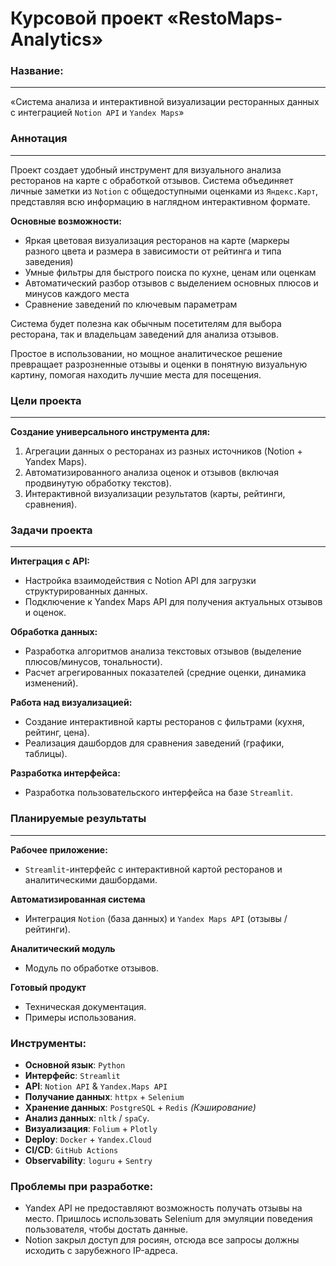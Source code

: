 # Курсовой проект «RestoMaps-Analytics»

### **Название**:
---
«Система анализа и интерактивной визуализации ресторанных данных с интеграцией `Notion API` и `Yandex Maps`»

### **Аннотация**
---
Проект создает удобный инструмент для визуального анализа ресторанов на карте с обработкой отзывов. Система объединяет личные заметки из `Notion` с общедоступными оценками из `Яндекс.Карт`, представляя всю информацию в наглядном интерактивном формате.

**Основные возможности:**
- Яркая цветовая визуализация ресторанов на карте (маркеры разного цвета и размера в зависимости от рейтинга и типа заведения)
- Умные фильтры для быстрого поиска по кухне, ценам или оценкам
- Автоматический разбор отзывов с выделением основных плюсов и минусов каждого места
- Сравнение заведений по ключевым параметрам

Система будет полезна как обычным посетителям для выбора ресторана, так и владельцам заведений для анализа отзывов.

Простое в использовании, но мощное аналитическое решение превращает разрозненные отзывы и оценки в понятную визуальную картину, помогая находить лучшие места для посещения.


### **Цели проекта**
---
**Создание универсального инструмента для:**
1. Агрегации данных о ресторанах из разных источников (Notion + Yandex Maps).
2. Автоматизированного анализа оценок и отзывов (включая продвинутую обработку текстов).
3. Интерактивной визуализации результатов (карты, рейтинги, сравнения).

### **Задачи проекта**
---
**Интеграция с API:**
- Настройка взаимодействия с Notion API для загрузки структурированных данных.
- Подключение к Yandex Maps API для получения актуальных отзывов и оценок.

**Обработка данных:**
- Разработка алгоритмов анализа текстовых отзывов (выделение плюсов/минусов, тональности).
- Расчет агрегированных показателей (средние оценки, динамика изменений).

**Работа над визуализацией:**
- Создание интерактивной карты ресторанов с фильтрами (кухня, рейтинг, цена).
- Реализация дашбордов для сравнения заведений (графики, таблицы).

**Разработка интерфейса:**
- Разработка пользовательского интерфейса на базе `Streamlit`.

### **Планируемые результаты**
---
**Рабочее приложение:**
- `Streamlit`-интерфейс с интерактивной картой ресторанов и аналитическими дашбордами.

**Автоматизированная система**
- Интеграция `Notion` (база данных) и `Yandex Maps API` (отзывы / рейтинги).

**Аналитический модуль**
- Модуль по обработке отзывов.

**Готовый продукт**
- Техническая документация.
- Примеры использования.


### Инструменты:

- **Основной язык**: `Python`
- **Интерфейс**: `Streamlit`
- **API**: `Notion API` & `Yandex.Maps API`
- **Получание данных**: `httpx` + `Selenium`
- **Хранение данных**: `PostgreSQL` + `Redis` *(Кэширование)*
- **Анализ данных**: `nltk` / `spaCy`.
- **Визуализация**: `Folium` + `Plotly`
- **Deploy**: `Docker` + `Yandex.Cloud`
- **CI/CD**: `GitHub Actions`
- **Observability**: `loguru` + `Sentry`

### Проблемы при разработке:

- Yandex API не предоставляют возможность получать отзывы на место. Пришлось использовать Selenium для эмуляции поведения пользователя, чтобы достать данные.
- Notion закрыл доступ для росиян, отсюда все запросы должны исходить с зарубежного IP-адреса.